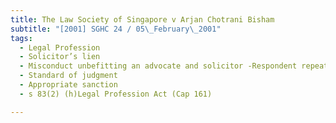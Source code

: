 ```yaml
---
title: The Law Society of Singapore v Arjan Chotrani Bisham 
subtitle: "[2001] SGHC 24 / 05\_February\_2001"
tags:
  - Legal Profession
  - Solicitor’s lien
  - Misconduct unbefitting an advocate and solicitor -Respondent repeatedly failing to deliver documents
  - Standard of judgment
  - Appropriate sanction
  - s 83(2) (h)Legal Profession Act (Cap 161)

---
```


